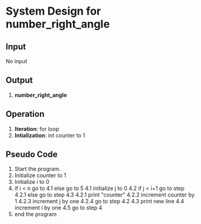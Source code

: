 # System Design for number_right_angle

## Input
No input

## Output
1. **number_right_angle**

## Operation
1. **Iteration**: for loop
2. **Intialization**: int counter to 1

## Pseudo Code
1. Start the program.
2. Initialize counter to 1
3. Initialize i to 0
4. if i < n go to 4.1 else go to 5
    4.1 initialize j to 0
    4.2 if j < i+1 go to step 4.2.1 else go to step 4.3
        4.2.1 print "counter"
        4.2.2 increment counter by 1
        4.2.3 increment j by one 
        4.2.4 go to step 4.2
    4.3 print new line
    4.4 increment i by one
    4.5 go to step 4
5. end the program
